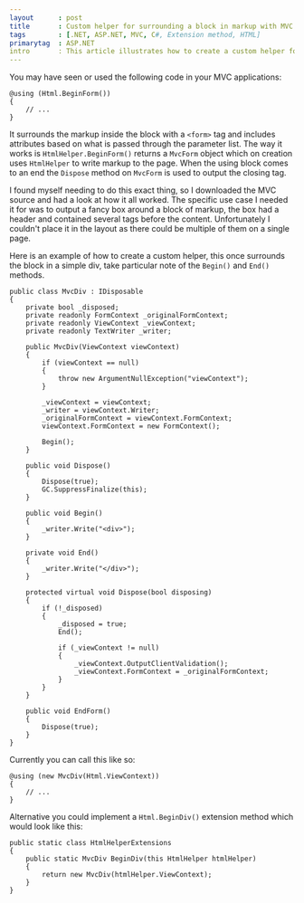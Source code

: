 ```yaml
---
layout      : post
title       : Custom helper for surrounding a block in markup with MVC
tags        : [.NET, ASP.NET, MVC, C#, Extension method, HTML]
primarytag  : ASP.NET
intro       : This article illustrates how to create a custom helper for ASP.NET MVC to use in views that surrounds a block of markup.
---
```


You may have seen or used the following code in your MVC applications:

<!--prettify lang=csharp-->
    @using (Html.BeginForm())
    {
        // ...
    }

It surrounds the markup inside the block with a `<form>` tag and includes attributes based on what is passed through the parameter list. The way it works is `HtmlHelper.BeginForm()` returns a `MvcForm` object which on creation uses `HtmlHelper` to write markup to the page. When the using block comes to an end the `Dispose` method on `MvcForm` is used to output the closing tag.

I found myself needing to do this exact thing, so I downloaded the MVC source and had a look at how it all worked. The specific use case I needed it for was to output a fancy box around a block of markup, the box had a header and contained several tags before the content. Unfortunately I couldn't place it in the layout as there could be multiple of them on a single page.

Here is an example of how to create a custom helper, this once surrounds the block in a simple div, take particular note of the `Begin()` and `End()` methods.

<!--prettify lang=csharp-->
    public class MvcDiv : IDisposable
    {
        private bool _disposed;
        private readonly FormContext _originalFormContext;
        private readonly ViewContext _viewContext;
        private readonly TextWriter _writer;

        public MvcDiv(ViewContext viewContext)
        {
            if (viewContext == null)
            {
                throw new ArgumentNullException("viewContext");
            }

            _viewContext = viewContext;
            _writer = viewContext.Writer;
            _originalFormContext = viewContext.FormContext;
            viewContext.FormContext = new FormContext();

            Begin();
        }

        public void Dispose()
        {
            Dispose(true);
            GC.SuppressFinalize(this);
        }

        public void Begin()
        {
            _writer.Write("<div>");
        }

        private void End()
        {
            _writer.Write("</div>");
        }

        protected virtual void Dispose(bool disposing)
        {
            if (!_disposed)
            {
                _disposed = true;
                End();

                if (_viewContext != null)
                {
                    _viewContext.OutputClientValidation();
                    _viewContext.FormContext = _originalFormContext;
                }
            }
        }

        public void EndForm()
        {
            Dispose(true);
        }
    }

Currently you can call this like so:

<!--prettify lang=csharp-->
    @using (new MvcDiv(Html.ViewContext))
    {
        // ...
    }

Alternative you could implement a `Html.BeginDiv()` extension method which would look like this:

<!--prettify lang=csharp-->
    public static class HtmlHelperExtensions
    {
        public static MvcDiv BeginDiv(this HtmlHelper htmlHelper)
        {
            return new MvcDiv(htmlHelper.ViewContext);
        }
    }
